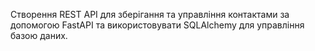 Створення REST API для зберігання та управління контактами за допомогою FastAPI та використовувати SQLAlchemy для управління базою даних.